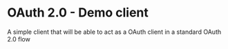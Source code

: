 # OAuth 2.0 - Demo client
A simple client that will be able to act as a OAuth client in a standard OAuth 2.0 flow
